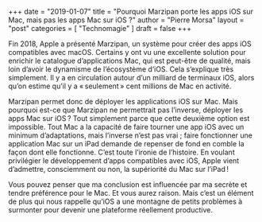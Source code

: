 +++
date       = "2019-01-07"
title      = "Pourquoi Marzipan porte les apps iOS sur Mac, mais pas les apps Mac sur iOS ?"
author     = "Pierre Morsa"
layout     = "post"
categories = [ "Technomagie" ]
draft      = false
+++

Fin 2018, Apple a présenté Marzipan, un système pour créer des apps iOS compatibles avec macOS. Certains y ont vu une excellente solution pour enrichir le catalogue d’applications Mac, qui est peut-être de qualité, mais loin d’avoir le dynamisme de l’écosystème d’iOS. Cela s’explique très simplement. Il y a en circulation autour d’un milliard de terminaux iOS, alors qu’on estime qu’il y a « seulement » cent millions de Mac en activité.

Marzipan permet donc de déployer les applications iOS sur Mac. Mais pourquoi est-ce que Marzipan ne permettrait pas l’inverse, 
déployer les apps Mac sur iOS ? Tout simplement parce que cette deuxième option est impossible. Tout Mac a la capacité de faire tourner une app iOS avec un minimum d’adaptations, mais l’inverse n’est pas vrai ; faire fonctionner une application Mac sur un iPad demande de repenser de fond en comble la façon dont elle fonctionne. C’est toute l’ironie de l’histoire. En voulant privilégier le développement d’apps compatibles avec iOS, Apple vient d’admettre, consciemment ou non, la supériorité du Mac sur l’iPad !

Vous pouvez penser que ma conclusion est influencée par ma secrète et tendre préférence pour le Mac. Et vous aurez raison. Mais c’est un élément de plus qui nous rappelle qu’iOS a une montagne de petits problèmes à surmonter pour devenir une plateforme réellement productive.